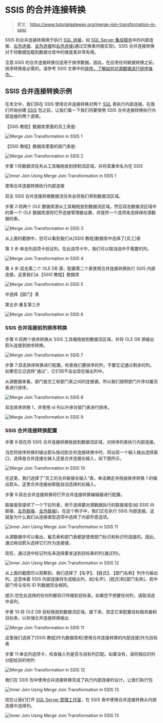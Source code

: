 # SSIS 的合并连接转换

> 原文：<https://www.tutorialgateway.org/merge-join-transformation-in-ssis/>

SSIS 的合并连接转换用于执行 [SQL 连接](https://www.tutorialgateway.org/sql-joins/)，如 [SQL Server 集成服务](https://www.tutorialgateway.org/ssis/)中的内部连接、[左外连接](https://www.tutorialgateway.org/left-outer-join-in-ssis/)、[全外连接](https://www.tutorialgateway.org/full-outer-join-in-ssis/)和[右外连接](https://www.tutorialgateway.org/right-outer-join-in-ssis-2014/)(通过交换表间接实现)。SSIS 合并连接转换对于将数据加载到数据仓库中的维度表非常有用。

注意:SSIS 的合并连接转换仅适用于排序数据。因此，在应用任何联接转换之前，排序转换是必需的。请参考 SSIS 文章中的[排序，了解如何对源数据进行排序操作。](https://www.tutorialgateway.org/sort-transformation-in-ssis/)

## SSIS 合并连接转换示例

在本文中，我们将在 SSIS 使用合并连接转换对两个 [SQL](https://www.tutorialgateway.org/sql/) 表执行内部连接。在我们开始创建 [SSIS](https://www.tutorialgateway.org/ssis/) 包之前，让我们看一下我们将要使用 SSIS 合并连接转换执行内部连接的两个源表。

【SSIS 教程】数据库里面的员工表是:

![Merge Join Transformation in SSIS 1](img/23827562911b12acb34175266cc7cb5b.png)

【SSIS 教程】数据库里面的部门表是:

![Merge Join Transformation in SSIS 2](img/d1d8beeb513870094d2880429c3f90bd.png)

步骤 1:将数据流任务从工具箱拖放到控制流区域，并将其重命名为在 SSIS

![Inner Join Using Merge Join Transformation in SSIS 1](img/c5e2efb81297f577a908a6e0754f0edc.png)

使用合并连接转换执行内部连接

双击 SSIS 合并连接转换数据流任务会将我们带到数据流区域。

步骤 2:将两个 OLE 数据库源从工具箱拖放到数据流区域。然后双击数据流区域中的第一个 OLE 数据库源将打开连接管理器设置，并提供一个选项来选择保存源数据的表。

![Merge Join Transformation in SSIS 3](img/cbda0fb159225c8821f0534fa9e05287.png)

从上面的截图中，您可以看到我们从[SSIS 教程]数据库中选择了[员工]表

第 3 步:单击列选项卡验证列。在此选项卡中，我们可以取消选中不需要的列。

![Merge Join Transformation in SSIS 4](img/0326c2c15f0dd6c43627a81567cb6643.png)

第 4 步:双击第二个 OLE DB 源，配置第二个表使用合并连接转换执行 SSIS 内部连接。这里我们从【SSIS 教程】数据库

![Merge Join Transformation in SSIS 5](img/43521ba4eca09cb4d183aafd37053831.png)

中选择【部门】表

第五步:重复第三步

![Merge Join Transformation in SSIS 6](img/0930c977dbfeb4e9a94d349c2b1cb905.png)

### SSIS 合并连接前的排序转换

步骤 6:将两个排序转换从 SSIS 工具箱拖放到数据流区域，并将 OLE DB 源输出箭头连接到排序转换。

![Merge Join Transformation in SSIS 7](img/b7c1c029b030cf22a12a1a0accda5fd4.png)

步骤 7:双击排序转换进行配置。检查我们要排序的列，不要忘记通过剩余的列。如果您忘记选择“通过”，它们将不会出现在输出列中。

从源数据来看，部门是员工和部门表之间的连接键。所以我们按照部门升序对雇员表进行排序。

![Merge Join Transformation in SSIS 8](img/f2cf0460577e3b72098373f653a2344a.png)

双击排序转换 1，并使用 id 列以升序对部门表进行排序。

![Merge Join Transformation in SSIS 9](img/0a0f880ae1a05c1c973ea18ac5b3775a.png)

### SSIS 合并连接转换配置

步骤 8:现在将 SSIS 合并连接转换拖放到数据流区域，对排序的表执行内部连接。

当您将排序转换的输出箭头拖动到合并连接转换中时，将出现一个输入输出选择窗口，选择是合并连接左输入还是合并连接右输入，如下图所示。

![Merge Join Transformation in SSIS 10](img/60e87f99b55f4fcf3e7d24c021fe8e6f.png)

在这里，我们选择了“员工的合并联接左输入”表。单击确定并拖放排序转换 1 的输出箭头。这里合并连接由智能自动选择的右输入。

步骤 9:双击合并连接转换将打开合并连接转换编辑器进行配置。

联接类型提供了一个下拉列表，用于选择要对源数据执行的联接类型(如 SSIS 内联接、[左外联接](https://www.tutorialgateway.org/left-outer-join-in-ssis/)、[全外联接](https://www.tutorialgateway.org/full-outer-join-in-ssis/))。在这个例子中，我们正在执行 SSIS 内部连接。这就是为什么我们从连接类型选项中选择了内部乔恩选项。

![Inner Join Using Merge Join Transformation in SSIS 11](img/4ccce60c42885bf135b1f5729654de4d.png)

从源数据中可以看出，雇员表和部门表都是使用部门标识和标识列连接的。因此，通过拖动箭头选择它们作为连接键。

现在，通过选中标记列名来选择要发送到目标表的列(通过列)。

![Inner Join Using Merge Join Transformation in SSIS 12](img/7046228bff9f766ceed1a955781e24fc.png)

从上面的截图可以观察到，我们选择了【名字】、【姓氏】、【部门名称】列作为输出列。这意味着 SSIS 内部连接将生成输出列，如[名字]、[姓氏]和[部门名称]，其中部门号与任何 ID 列数据完全相同。

提示:您在此选择的任何列都将只传输到目标表。如果您不想要任何列，请取消选中该列。

步骤 10:将 OLE DB 目标拖放到数据流区域。接下来，双击它来配置目标服务器和目标表，以存储合并连接转换输出

![Merge Join Transformation in SSIS 11](img/da40353f8e37021dedc13ca8b8bd4f18.png)

这里我们选择了[SSIS 教程]作为数据库和[使用合并连接转换的内部连接]作为目标表

步骤 11:单击列选项卡，检查输入列是否与目标列匹配。如果没有，请将相应的列分配给目的地列

![Merge Join Transformation in SSIS 12](img/08cd6406db5a6a732507547aa8d28c45.png)

我们在 SSIS 包中使用合并连接转换完成了执行内部连接的设计。让我们执行包

![Inner Join Using Merge Join Transformation in SSIS 13](img/ccf02716593272c724528da0278da149.png)

现在让我们打开 [SQL Server 管理工作室](https://www.tutorialgateway.org/sql/)，在 SSIS 表中使用合并连接转换从内部连接中选择列。

![Inner Join Using Merge Join Transformation in SSIS 13](img/be48cf80970b8fca91a4acbaec5fbbf0.png)